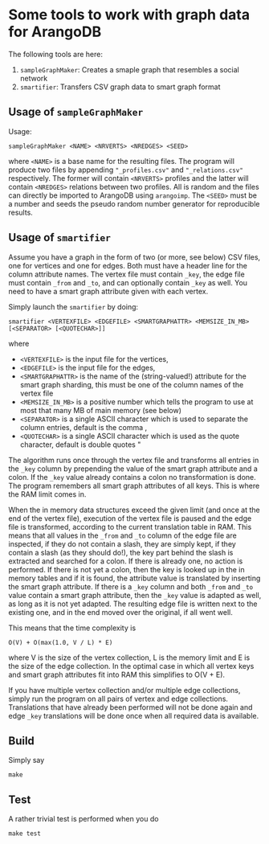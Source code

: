Some tools to work with graph data for ArangoDB
===============================================

The following tools are here:

  1. `sampleGraphMaker`: Creates a smaple graph that resembles a social
     network
  2. `smartifier`: Transfers CSV graph data to smart graph format

Usage of `sampleGraphMaker`
---------------------------

Usage:

    sampleGraphMaker <NAME> <NRVERTS> <NREDGES> <SEED>

where `<NAME>` is a base name for the resulting files. The program will
produce two files by appending `"_profiles.csv"` and `"_relations.csv"`
respectively. The former will contain `<NRVERTS>` profiles and the
latter will contain `<NREDGES>` relations between two profiles. All is
random and the files can directly be imported to ArangoDB using
`arangoimp`. The `<SEED>` must be a number and seeds the pseudo random
number generator for reproducible results.

Usage of `smartifier`
---------------------

Assume you have a graph in the form of two (or more, see below) CSV files,
one for vertices and one for edges. Both must have a header line for the
column attribute names. The vertex file must contain `_key`, the edge
file must contain `_from` and `_to`, and can optionally contain `_key`
as well. You need to have a smart graph attribute given with each
vertex.

Simply launch the `smartifier` by doing:

    smartifier <VERTEXFILE> <EDGEFILE> <SMARTGRAPHATTR> <MEMSIZE_IN_MB> [<SEPARATOR> [<QUOTECHAR>]]

where

  - `<VERTEXFILE>` is the input file for the vertices,
  - `<EDGEFILE>` is the input file for the edges,
  - `<SMARTGRAPHATTR>` is the name of the (string-valued!) attribute for
    the smart graph sharding, this must be one of the column names of
    the vertex file
  - `<MEMSIZE_IN_MB>` is a positive number which tells the program to
    use at most that many MB of main memory (see below)
  - `<SEPARATOR>` is a single ASCII character which is used to separate
    the column entries, default is the comma ,
  - `<QUOTECHAR>` is a single ASCII character which is used as the quote
    character, default is double quotes \"

The algorithm runs once through the vertex file and transforms all
entries in the `_key` column by prepending the value of the smart graph
attribute and a colon. If the `_key` value already contains a colon no
transformation is done. The program remembers all smart graph attributes
of all keys. This is where the RAM limit comes in.

When the in memory data structures exceed the given limit (and once at
the end of the vertex file), execution of the vertex file is paused and
the edge file is transformed, according to the current translation table
in RAM. This means that all values in the `_from` and `_to` column of
the edge file are inspected, if they do not contain a slash, they are
simply kept, if they contain a slash (as they should do!), the key part
behind the slash is extracted and searched for a colon. If there is
already one, no action is performed. If there is not yet a colon, then
the key is looked up in the in memory tables and if it is found, the
attribute value is translated by inserting the smart graph attribute.
If there is a `_key` column and both `_from` and `_to` value contain
a smart graph attribute, then the `_key` value is adapted as well, as
long as it is not yet adapted. The resulting edge file is written next
to the existing one, and in the end moved over the original, if all went
well.

This means that the time complexity is

    O(V) + O(max(1.0, V / L) * E)

where V is the size of the vertex collection, L is the memory limit
and E is the size of the edge collection. In the optimal case in which
all vertex keys and smart graph attributes fit into RAM this simplifies
to O(V + E).

If you have multiple vertex collection and/or multiple edge collections,
simply run the program on all pairs of vertex and edge collections.
Translations that have already been performed will not be done again
and edge `_key` translations will be done once when all required data
is available.

Build
-----

Simply say

    make

Test
----

A rather trivial test is performed when you do

    make test


